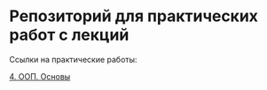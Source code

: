 # Репозиторий для практических работ с лекций

Ссылки на практические работы:

[4. ООП. Основы](https://github.com/NiFilonov/eltex-code-from-lessons/tree/4-lesson-oop)
